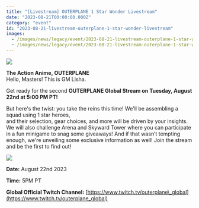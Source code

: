 ```yaml
---
title: "[Livestream] OUTERPLANE 1 Star Wonder Livestream"
date: "2023-08-21T00:00:00.000Z"
category: "event"
id: "2023-08-21-livestream-outerplane-1-star-wonder-livestream"
images:
  - /images/news/legacy/event/2023-08-21-livestream-outerplane-1-star-wonder-livestream/e7c2e91ad91b497396b9c8235c4a11ca.webp
  - /images/news/legacy/event/2023-08-21-livestream-outerplane-1-star-wonder-livestream/adf7f795f73c45e487be79cca248b34c_002.webp
---
```


![](/images/news/legacy/event/2023-08-21-livestream-outerplane-1-star-wonder-livestream/e7c2e91ad91b497396b9c8235c4a11ca.webp)

  
**The Action Anime, OUTERPLANE**  
Hello, Masters! This is GM Lisha.  

Get ready for the second **OUTERPLANE Global Stream on Tuesday, August 22nd at 5:00 PM PT!**

But here's the twist: you take the reins this time! We'll be assembling a squad using 1 star heroes,  
and their selection, gear choices, and more will be driven by your insights.  
We will also challenge Arena and Skyward Tower where you can participate in a fun minigame to snag some giveaways! And if that wasn’t tempting enough, we're unveiling some exclusive information as well! Join the stream and be the first to find out! 

![](/images/news/legacy/event/2023-08-21-livestream-outerplane-1-star-wonder-livestream/adf7f795f73c45e487be79cca248b34c_002.webp)

  
**Date:** August 22nd 2023

**Time:** 5PM PT 

**Global Official Twitch Channel:** [https://www.twitch.tv/outerplane\_global](https://www.twitch.tv/outerplane_global)
